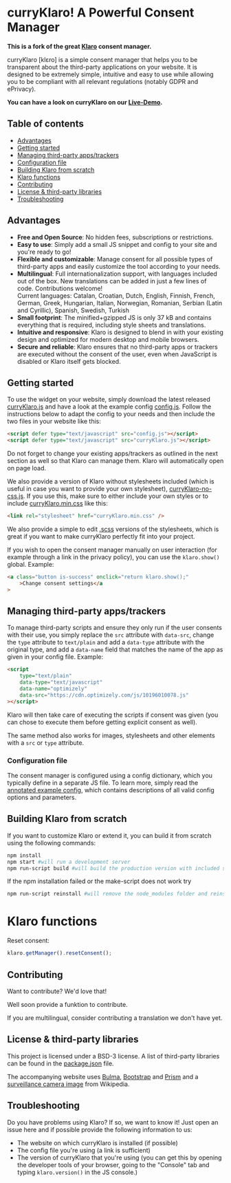 # curryKlaro! A Powerful Consent Manager

**This is a fork of the great [Klaro](https://klaro.kiprotect.com/) consent manager.**

curryKlaro [klɛro] is a simple consent manager that helps you to be transparent about the third-party applications on your website. It is designed to be extremely simple, intuitive and easy to use while allowing you to be compliant with all relevant regulations (notably GDPR and ePrivacy).

**You can have a look on curryKlaro on our [Live-Demo](https://dmoedetc.github.io/curryKlaro/).**

## Table of contents

-   [Advantages](#Advantages)
-   [Getting started](#Getting-started)
-   [Managing third-party apps/trackers](#Managing-third-party-apps/trackers)
-   [Configuration file](#Configuration-file)
-   [Building Klaro from scratch](#Building-Klaro-from-scratch)
-   [Klaro functions](#Klarofunctions)
-   [Contributing](#Contributing)
-   [License & third-party libraries](#License-&-third-party-libraries)
-   [Troubleshooting](#Troubleshooting)

## Advantages

-   **Free and Open Source**: No hidden fees, subscriptions or restrictions.
-   **Easy to use**: Simply add a small JS snippet and config to your site and
    you're ready to go!
-   **Flexible and customizable**: Manage consent for all possible types of
    third-party apps and easily customize the tool according to your needs.
-   **Multilingual**: Full internationalization support, with languages included out of the box. New translations can be added in just a few lines of code. Contributions welcome!\
    Current languages: Catalan, Croatian, Dutch, English, Finnish, French, German, Greek, Hungarian, Italian, Norwegian, Romanian, Serbian (Latin and Cyrillic), Spanish, Swedish, Turkish
-   **Small footprint**: The minified+gzipped JS is only 37 kB and contains
    everything that is required, including style sheets and translations.
-   **Intuitive and responsive**: Klaro is designed to blend in with
    your existing design and optimized for modern desktop and mobile browsers.
-   **Secure and reliable**: Klaro ensures that no third-party apps or
    trackers are executed without the consent of the user, even when
    JavaScript is disabled or Klaro itself gets blocked.

## Getting started

To use the widget on your website, simply download the latest released [curryKlaro.js](https://dmoedetc.github.io/curryKlaro/curryKlaro.js) and have a look at the example config [config.js](https://dmoedetc.github.io/curryKlaro/configs/doe.js). Follow the instructions below to adapt the config to your needs and then include the two files in your website like this:

```html
<script defer type="text/javascript" src="config.js"></script>
<script defer type="text/javascript" src="curryKlaro.js"></script>
```

Do not forget to change your existing apps/trackers as outlined in the next section as well so that Klaro can manage them. Klaro will automatically open on page load.

We also provide a version of Klaro without stylesheets included (which is useful
in case you want to provide your own stylesheet), [curryKlaro-no-css.js](https://dmoedetc.github.io/curryKlaro/curryKlaro-no-css.js). If you use this, make sure to either include
your own styles or to include [curryKlaro.min.css](https://dmoedetc.github.io/curryKlaro/curryKlaro.min.css) like this:

```html
<link rel="stylesheet" href="curryKlaro.min.css" />
```

We also provide a simple to edit [.scss](https://github.com/DMOEdetc/curryKlaro/tree/master/src/scss) versions of the stylesheets, which is great if you want to make curryKlaro perfectly fit into your project.

If you wish to open the consent manager manually on user interaction (for example through a link in the privacy policy), you can use the `klaro.show()` global. Example:

```html
<a class="button is-success" onclick="return klaro.show();"
    >Change consent settings</a
>
```

## Managing third-party apps/trackers

To manage third-party scripts and ensure they only run if the user consents with their use, you simply replace the `src` attribute with `data-src`, change the `type` attribute to `text/plain` and add a `data-type` attribute with the original type, and add a `data-name` field that matches the name of the app as given in your config file. Example:

```html
<script
    type="text/plain"
    data-type="text/javascript"
    data-name="optimizely"
    data-src="https://cdn.optimizely.com/js/10196010078.js"
></script>
```

Klaro will then take care of executing the scripts if consent was given (you can chose to execute them before getting explicit consent as well).

The same method also works for images, stylesheets and other elements with a `src` or `type` attribute.

### Configuration file

The consent manager is configured using a config dictionary, which you typically define in a separate JS file. To learn more, simply read the [annotated example config](dist/config.js), which contains descriptions of all valid config options and parameters.

## Building Klaro from scratch

If you want to customize Klaro or extend it, you can build it from scratch using the following commands:

```sh
npm install
npm start #will run a development server
npm run-script build #will build the production version with included styling
```

If the npm installation failed or the make-script does not work try

```sh
npm run-script reinstall #will remove the node_modules folder and reinstall dependencies
```

# Klaro functions

Reset consent:

```js
klaro.getManager().resetConsent();
```

## Contributing

Want to contribute? We'd love that!

Well soon provide a funktion to contribute.

If you are multilingual, consider contributing a translation we don't have yet.

## License & third-party libraries

This project is licensed under a BSD-3 license. A list of third-party libraries can be found in the [package.json](package.json) file.

The accompanying website uses [Bulma](https://bulma.io), [Bootstrap](https://getbootstrap.com) and [Prism](http://prismjs.com/) and a [surveillance camera image](https://upload.wikimedia.org/wikipedia/commons/5/56/Surveillance-camera.png) from Wikipedia.

## Troubleshooting

Do you have problems using Klaro? If so, we want to know it! Just open an issue here and if possible provide the following information to us:

-   The website on which curryKlaro is installed (if possible)
-   The config file you're using (a link is sufficient)
-   The version of curryKlaro that you're using (you can get this by opening the developer tools of your browser, going to the "Console" tab and typing `klaro.version()` in the JS console.)
